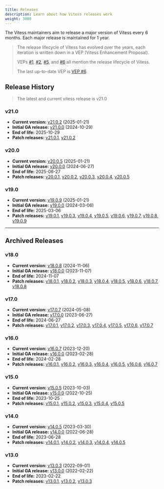 ```yaml
---
title: Releases
description: Learn about how Vitess releases work
weight: 3000
---
```


The Vitess maintainers aim to release a major version of Vitess every 6 months.
Each major release is maintained for 1 year.

> The release lifecycle of Vitess has evolved over the years, each iteration is written down in a VEP (Vitess Enhancement Proposal).
>
> VEPs [#1](https://github.com/vitessio/enhancements/blob/main/veps/vep-1.md), [#2](https://github.com/vitessio/enhancements/blob/main/veps/vep-2.md), [#5](https://github.com/vitessio/enhancements/blob/main/veps/vep-5.md), and [#6](https://github.com/vitessio/enhancements/blob/main/veps/vep-6.md) all mention the release lifecycle of Vitess.
> 
> The last up-to-date VEP is [VEP #6](https://github.com/vitessio/enhancements/blob/main/veps/vep-6.md).

## Release History

> The latest and current vitess release is v21.0

### v21.0
- **Current version:** [v21.0.2](https://github.com/vitessio/vitess/releases/tag/v21.0.2) (2025-01-21)
- **Initial GA release:** [v21.0.0](https://github.com/vitessio/vitess/releases/tag/v21.0.0) (2024-10-29)
- **End of life:** 2025-10-29
- **Patch releases:** [v21.0.1](https://github.com/vitessio/vitess/releases/tag/v21.0.1), [v21.0.2](https://github.com/vitessio/vitess/releases/tag/v21.0.2)

### v20.0
- **Current version:** [v20.0.5](https://github.com/vitessio/vitess/releases/tag/v20.0.5) (2025-01-21)
- **Initial GA release:** [v20.0.0](https://github.com/vitessio/vitess/releases/tag/v20.0.0) (2024-06-27)
- **End of life:** 2025-06-27
- **Patch releases:** [v20.0.1](https://github.com/vitessio/vitess/releases/tag/v20.0.1), [v20.0.2](https://github.com/vitessio/vitess/releases/tag/v20.0.2), [v20.0.3](https://github.com/vitessio/vitess/releases/tag/v20.0.3), [v20.0.4](https://github.com/vitessio/vitess/releases/tag/v20.0.4), [v20.0.5](https://github.com/vitessio/vitess/releases/tag/v20.0.5)

### v19.0
- **Current version:** [v19.0.9](https://github.com/vitessio/vitess/releases/tag/v19.0.9) (2025-01-21)
- **Initial GA release:** [v19.0.0](https://github.com/vitessio/vitess/releases/tag/v19.0.0) (2024-03-06)
- **End of life:** 2025-03-06
- **Patch releases:** [v19.0.1](https://github.com/vitessio/vitess/releases/tag/v19.0.1), [v19.0.3](https://github.com/vitessio/vitess/releases/tag/v19.0.3), [v19.0.4](https://github.com/vitessio/vitess/releases/tag/v19.0.4), [v19.0.5](https://github.com/vitessio/vitess/releases/tag/v19.0.5), [v19.0.6](https://github.com/vitessio/vitess/releases/tag/v19.0.6), [v19.0.7](https://github.com/vitessio/vitess/releases/tag/v19.0.7), [v19.0.8](https://github.com/vitessio/vitess/releases/tag/v19.0.8), [v19.0.9](https://github.com/vitessio/vitess/releases/tag/v19.0.9)

----

## Archived Releases

### v18.0
- **Current version:** [v18.0.8](https://github.com/vitessio/vitess/releases/tag/v18.0.8) (2024-11-06)
- **Initial GA release:** [v18.0.0](https://github.com/vitessio/vitess/releases/tag/v18.0.0) (2023-11-07)
- **End of life:** 2024-11-07
- **Patch releases:** [v18.0.1](https://github.com/vitessio/vitess/releases/tag/v18.0.1), [v18.0.2](https://github.com/vitessio/vitess/releases/tag/v18.0.2), [v18.0.3](https://github.com/vitessio/vitess/releases/tag/v18.0.3), [v18.0.4](https://github.com/vitessio/vitess/releases/tag/v18.0.4), [v18.0.5](https://github.com/vitessio/vitess/releases/tag/v18.0.5), [v18.0.6](https://github.com/vitessio/vitess/releases/tag/v18.0.6), [v18.0.7](https://github.com/vitessio/vitess/releases/tag/v18.0.7), [v18.0.8](https://github.com/vitessio/vitess/releases/tag/v18.0.8)

### v17.0
- **Current version:** [v17.0.7](https://github.com/vitessio/vitess/releases/tag/v17.0.7) (2024-05-08)
- **Initial GA release:** [v17.0.0](https://github.com/vitessio/vitess/releases/tag/v17.0.0) (2023-06-27)
- **End of life:** 2024-06-27
- **Patch releases:** [v17.0.1](https://github.com/vitessio/vitess/releases/tag/v17.0.1), [v17.0.2](https://github.com/vitessio/vitess/releases/tag/v17.0.2), [v17.0.3](https://github.com/vitessio/vitess/releases/tag/v17.0.3), [v17.0.4](https://github.com/vitessio/vitess/releases/tag/v17.0.4), [v17.0.5](https://github.com/vitessio/vitess/releases/tag/v17.0.5), [v17.0.6](https://github.com/vitessio/vitess/releases/tag/v17.0.6), [v17.0.7](https://github.com/vitessio/vitess/releases/tag/v17.0.7)

### v16.0
- **Current version:** [v16.0.7](https://github.com/vitessio/vitess/releases/tag/v16.0.7) (2023-12-20)
- **Initial GA release:** [v16.0.0](https://github.com/vitessio/vitess/releases/tag/v16.0.0) (2023-02-28)
- **End of life:** 2024-02-28
- **Patch releases:** [v16.0.1](https://github.com/vitessio/vitess/releases/tag/v16.0.1), [v16.0.2](https://github.com/vitessio/vitess/releases/tag/v16.0.2), [v16.0.3](https://github.com/vitessio/vitess/releases/tag/v16.0.3), [v16.0.4](https://github.com/vitessio/vitess/releases/tag/v16.0.4), [v16.0.5](https://github.com/vitessio/vitess/releases/tag/v16.0.5), [v16.0.6](https://github.com/vitessio/vitess/releases/tag/v16.0.6), [v16.0.7](https://github.com/vitessio/vitess/releases/tag/v16.0.7)

### v15.0
- **Current version:** [v15.0.5](https://github.com/vitessio/vitess/releases/tag/v15.0.5) (2023-10-03)
- **Initial GA release:** [v15.0.0](https://github.com/vitessio/vitess/releases/tag/v15.0.0) (2022-10-25)
- **End of life:** 2023-10-25
- **Patch releases:** [v15.0.1](https://github.com/vitessio/vitess/releases/tag/v15.0.1), [v15.0.2](https://github.com/vitessio/vitess/releases/tag/v15.0.2), [v15.0.3](https://github.com/vitessio/vitess/releases/tag/v15.0.3), [v15.0.4](https://github.com/vitessio/vitess/releases/tag/v15.0.4), [v15.0.5](https://github.com/vitessio/vitess/releases/tag/v15.0.5)

### v14.0
- **Current version:** [v14.0.5](https://github.com/vitessio/vitess/releases/tag/v14.0.5) (2023-03-30)
- **Initial GA release:** [v14.0.0](https://github.com/vitessio/vitess/releases/tag/v14.0.0) (2022-06-28)
- **End of life:** 2023-06-28
- **Patch releases:** [v14.0.1](https://github.com/vitessio/vitess/releases/tag/v14.0.1), [v14.0.2](https://github.com/vitessio/vitess/releases/tag/v14.0.2), [v14.0.3](https://github.com/vitessio/vitess/releases/tag/v14.0.3), [v14.0.4](https://github.com/vitessio/vitess/releases/tag/v14.0.4), [v14.0.5](https://github.com/vitessio/vitess/releases/tag/v14.0.5)

### v13.0
- **Current version:** [v13.0.3](https://github.com/vitessio/vitess/releases/tag/v13.0.3) (2022-09-01)
- **Initial GA release:** [v13.0.0](https://github.com/vitessio/vitess/releases/tag/v13.0.0) (2022-02-22)
- **End of life:** 2023-02-22
- **Patch releases:** [v13.0.1](https://github.com/vitessio/vitess/releases/tag/v13.0.1), [v13.0.2](https://github.com/vitessio/vitess/releases/tag/v13.0.2), [v13.0.3](https://github.com/vitessio/vitess/releases/tag/v13.0.3)
